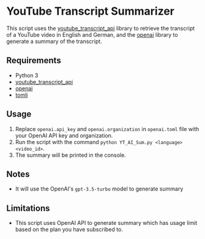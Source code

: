 <!DOCTYPE html>
<html>
<body>
   <h1>YouTube Transcript Summarizer</h1>

<p>This script uses the <a href="https://pypi.org/project/youtube-transcript-api/">youtube_transcript_api</a> library to retrieve the transcript of a YouTube video in English and German, and the <a href="https://pypi.org/project/openai/">openai</a> library to generate a summary of the transcript.</p>

<h2>Requirements</h2>

<ul>
  <li>Python 3</li>
  <li><a href="https://pypi.org/project/youtube-transcript-api/">youtube_transcript_api</a></li>
  <li><a href="https://pypi.org/project/openai/">openai</a></li>
  <li><a href="https://pypi.org/project/tomli/">tomli</a></li>
</ul>

<h2>Usage</h2>

<ol>
  <li>Replace <code>openai.api_key</code> and <code>openai.organization</code> in <code>openai.toml</code> file with your OpenAI API key and organization.</li>
  <li>Run the script with the command <code>python YT_AI_Sum.py &lt;language&gt; &lt;video_id&gt;</code>.</li>
  <li>The summary will be printed in the console.</li>
</ol>

<h2>Notes</h2>
<ul>
  <li>It will use the OpenAI's <code>gpt-3.5-turbo</code> model to generate summary</li>
</ul>

<h2>Limitations</h2>
<ul>
  <li>This script uses OpenAI API to generate summary which has usage limit based on the plan you have subscribed to.</li>
</ul>

</body>
</html>